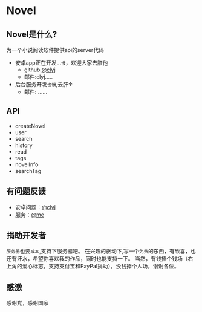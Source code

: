 # Novel

## Novel是什么?
为一个小说阅读软件提供api的server代码

* 安卓app正在开发...`慢`，欢迎大家去肛他
    * github:[@clyj](https://github.com/clyj)
    * 邮件:clyj.....
* 后台服务开发`也慢`,去肝↑
    * 邮件: ......

## API
* createNovel
* user
* search
* history
* read
* tags
* novelInfo
* searchTag


## 有问题反馈
* 安卓问题：[@clyj](https://github.com/clyj)
* 服务：[@me](https://github.com/zimulili)

## 捐助开发者
`服务器`也要`成本`,支持下服务器吧。
在兴趣的驱动下,写一个`免费`的东西，有欣喜，也还有汗水，希望你喜欢我的作品，同时也能支持一下。
当然，有钱捧个钱场（右上角的爱心标志，支持支付宝和PayPal捐助），没钱捧个人场，谢谢各位。

## 感激
感谢党，感谢国家